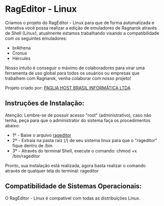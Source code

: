 # RagEditor - Linux

Criamos o projeto do RagEditor - Linux para que de forma automatizada e interativa você possa realizar a edição de emuladores de Ragnarok através de Shell (Linux), atualmente estamos trabalhando visando a compatibilidade com os seguintes emuladores:

* brAthena
* Cronus
* Hércules

Nosso intuito é conseguir o máximo de colaboradores para virar uma ferramenta de uso global para todos os usuários ou empresas que trabalhem com Ragnarok, venha colaborar com nosso projeto! 

Projeto criado por: [PAGLIA HOST BRASIL INFORMÁTICA LTDA](https://pagliahost.com.br)

## Instruções de Instalação:

Atenção: Lembre-se de possuir acesso "root" (administrativo), caso não tenha, peça para que o administrator do sistema faça os procedimentos abaixo:

* 1º - Baixe o arquivo [rageditor](https://github.com/pagliahost/rageditor-linux/archive/master.zip)
* 2º - Extraia na pasta raiz (/) de seu sistema linux para que o "rageditor" fique dentro de /bin
* 3º - Através do terminal Shell, execute o comando: chmod +x /bin/rageditor

Pronto, sua instalação está realizada, agora basta realizar o comando através de qualquer tela do terminal: rageditor

## Compatibilidade de Sistemas Operacionais:

O RagEditor - Linux é compatível com todas as distribuições Linux.